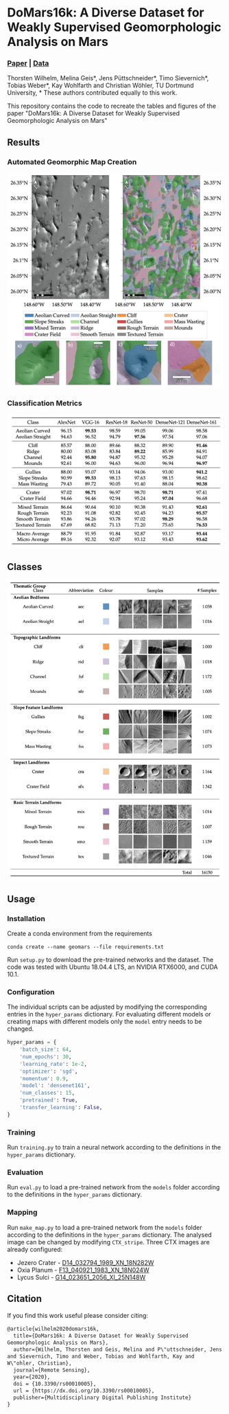 # DoMars16k: A Diverse Dataset for Weakly Supervised Geomorphologic Analysis on Mars

### [Paper](https://dx.doi.org/ "Paper") | [Data](https://dx.doi.org/10.5281/zenodo.4291940 "Data")

Thorsten Wilhelm, Melina Geis*, Jens Püttschneider*, Timo Sievernich*, Tobias Weber*, Kay Wohlfarth and Christian Wöhler, TU Dortmund University, * These authors contributed equally to this work.

This repository contains the code to recreate the tables and figures of the paper "DoMars16k: A Diverse Dataset for Weakly Supervised Geomorphologic Analysis on Mars"

## Results

### Automated Geomorphic Map Creation
![map](images/map.png)

### Classification Metrics
![metrics](images/f1_table.png)

## Classes
![classes](images/classes.png)

## Usage
### Installation
Create a conda environment from the requirements
```
conda create --name geomars --file requirements.txt
```
Run `setup.py` to download the pre-trained networks and the dataset. The code was tested with Ubuntu 18.04.4 LTS, an NVIDIA RTX6000, and CUDA 10.1.

### Configuration
The individual scripts can be adjusted by modifying the corresponding entries in the `hyper_params` dictionary. For evaluating different models or creating maps with different models only the `model` entry needs to be changed.

```python
hyper_params = {
    'batch_size': 64,
    'num_epochs': 30,
    'learning_rate': 1e-2,
    'optimizer': 'sgd',
    'momentum': 0.9,
    'model': 'densenet161',
    'num_classes': 15,
    'pretrained': True,
    'transfer_learning': False,
}
```
### Training
Run `training.py` to train a neural network according to the definitions in the `hyper_params` dictionary. 

### Evaluation
Run `eval.py` to load a pre-trained network from the `models` folder according to the definitions in the `hyper_params` dictionary. 

### Mapping
Run `make_map.py` to load a pre-trained network from the `models` folder according to the definitions in the `hyper_params` dictionary. The analysed image can be changed by modifying `CTX_stripe`. Three CTX images are already configured:
* Jezero Crater - [D14_032794_1989_XN_18N282W](http://viewer.mars.asu.edu/viewer/ctx/D14_032794_1989_XN_18N282W)
* Oxia Planum - [F13_040921_1983_XN_18N024W](http://viewer.mars.asu.edu/viewer/ctx/F13_040921_1983_XN_18N024W)
* Lycus Sulci - [G14_023651_2056_XI_25N148W](http://viewer.mars.asu.edu/viewer/ctx/G14_023651_2056_XI_25N148W)


## Citation
If you find this work useful please consider citing:

```
@article{wilhelm2020domars16k,
  title={DoMars16k: A Diverse Dataset for Weakly Supervised Geomorphologic Analysis on Mars},
  author={Wilhelm, Thorsten and Geis, Melina and P\"uttschneider, Jens and Sievernich, Timo and Weber, Tobias and Wohlfarth, Kay and W\"ohler, Christian},
  journal={Remote Sensing},
  year={2020},
  doi = {10.3390/rs00010005},
  url = {https://dx.doi.org/10.3390/rs00010005},
  publisher={Multidisciplinary Digital Publishing Institute}
}
```
